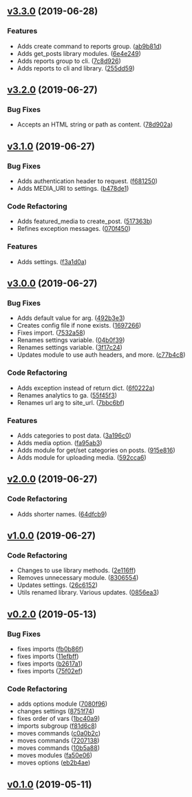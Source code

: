 <a name="v3.3.0"></a>
## [v3.3.0](https://github.com/alexseitsinger/birdhouse-toolbox/compare/v3.2.0...v3.3.0) (2019-06-28)

### Features
- Adds create command to reports group. ([ab9b81d](https://github.com/alexseitsinger/birdhouse-toolbox/commit/ab9b81d40aae4f0b0ddb48352bebe99a7c60e6e9))
- Adds get_posts library modules. ([6e4e249](https://github.com/alexseitsinger/birdhouse-toolbox/commit/6e4e24939877a8605269cda8f18aa7267fb6e23c))
- Adds reports group to cli. ([7c8d926](https://github.com/alexseitsinger/birdhouse-toolbox/commit/7c8d92685313c32b8d1523e954b5c85328c08a25))
- Adds reports to cli and library. ([255dd59](https://github.com/alexseitsinger/birdhouse-toolbox/commit/255dd594de810727e15e0ea43ed6825430471928))


<a name="v3.2.0"></a>
## [v3.2.0](https://github.com/alexseitsinger/birdhouse-toolbox/compare/v3.1.0...v3.2.0) (2019-06-27)

### Bug Fixes
- Accepts an HTML string or path as content. ([78d902a](https://github.com/alexseitsinger/birdhouse-toolbox/commit/78d902a9711d6c0df1ff65a9966bdca6d88c1335))


<a name="v3.1.0"></a>
## [v3.1.0](https://github.com/alexseitsinger/birdhouse-toolbox/compare/v3.0.0...v3.1.0) (2019-06-27)

### Bug Fixes
- Adds authentication header to request. ([f681250](https://github.com/alexseitsinger/birdhouse-toolbox/commit/f6812507057b6532aa29a01a0915ab96b1c297d7))
- Adds MEDIA_URI to settings. ([b478de1](https://github.com/alexseitsinger/birdhouse-toolbox/commit/b478de182a795cc7cb3ffadb592bce7787d21283))

### Code Refactoring
- Adds featured_media to create_post. ([517363b](https://github.com/alexseitsinger/birdhouse-toolbox/commit/517363bfb5f5985cc81b4955435e7d72f2c0565d))
- Refines exception messages. ([070f450](https://github.com/alexseitsinger/birdhouse-toolbox/commit/070f450702dc122e9fcf8fa7542473b714efa372))

### Features
- Adds settings. ([f3a1d0a](https://github.com/alexseitsinger/birdhouse-toolbox/commit/f3a1d0a8b0485312ca7d29309fcb9527cc45699b))


<a name="v3.0.0"></a>
## [v3.0.0](https://github.com/alexseitsinger/birdhouse-toolbox/compare/v2.0.0...v3.0.0) (2019-06-27)

### Bug Fixes
- Adds default value for arg. ([492b3e3](https://github.com/alexseitsinger/birdhouse-toolbox/commit/492b3e38032f369059a5bd112ac9248b762e58f7))
- Creates config file if none exists. ([1697266](https://github.com/alexseitsinger/birdhouse-toolbox/commit/1697266d2ef6b17c19b55a91a6f0a7f22d821bd4))
- Fixes import. ([7532a58](https://github.com/alexseitsinger/birdhouse-toolbox/commit/7532a587473908ce68e1c739a2c5fc1f784610f7))
- Renames settings variable. ([04b0f39](https://github.com/alexseitsinger/birdhouse-toolbox/commit/04b0f39f985784884b8adff72019c61604dbb392))
- Renames settings variable. ([3f17c24](https://github.com/alexseitsinger/birdhouse-toolbox/commit/3f17c24a7e2eb05173b2ae32c310c1ba2ca2c1c2))
- Updates module to use auth headers, and more. ([c77b4c8](https://github.com/alexseitsinger/birdhouse-toolbox/commit/c77b4c8c65978bf14f8270e070080ffa87d59fba))

### Code Refactoring
- Adds exception instead of return dict. ([6f0222a](https://github.com/alexseitsinger/birdhouse-toolbox/commit/6f0222a4b6d2375d864427921bf4cdccf559f0af))
- Renames analytics to ga. ([55f45f3](https://github.com/alexseitsinger/birdhouse-toolbox/commit/55f45f3ea078abd5bd635579f06459eba263a9f4))
- Renames url arg to site_url. ([7bbc6bf](https://github.com/alexseitsinger/birdhouse-toolbox/commit/7bbc6bfb7a45eba1f24084bf97800e1de8e6baf2))

### Features
- Adds categories to post data. ([3a196c0](https://github.com/alexseitsinger/birdhouse-toolbox/commit/3a196c0d5269651a9df252a0fe10975937c2010b))
- Adds media option. ([fa95ab3](https://github.com/alexseitsinger/birdhouse-toolbox/commit/fa95ab31788a79e26a480027f5d001d74ebf639a))
- Adds module for get/set categories on posts. ([915e816](https://github.com/alexseitsinger/birdhouse-toolbox/commit/915e81643525ba174a442934d02a318214e45358))
- Adds module for uploading media. ([592cca6](https://github.com/alexseitsinger/birdhouse-toolbox/commit/592cca63b032850e9ae21a84806cc40001e15cd7))


<a name="v2.0.0"></a>
## [v2.0.0](https://github.com/alexseitsinger/birdhouse-toolbox/compare/v1.0.0...v2.0.0) (2019-06-27)

### Code Refactoring
- Adds shorter names. ([64dfcb9](https://github.com/alexseitsinger/birdhouse-toolbox/commit/64dfcb96433dcb588eaae2ca9f42b6f8e5ccaa4e))


<a name="v1.0.0"></a>
## [v1.0.0](https://github.com/alexseitsinger/birdhouse-toolbox/compare/v0.2.0...v1.0.0) (2019-06-27)

### Code Refactoring
- Changes to use library methods. ([2e116ff](https://github.com/alexseitsinger/birdhouse-toolbox/commit/2e116ffc9c8658fe963a2864357c4b576b950673))
- Removes unnecessary module. ([8306554](https://github.com/alexseitsinger/birdhouse-toolbox/commit/83065542f6ae2bbf80e32d1b68ac4a690f8e8329))
- Updates settings. ([26c6152](https://github.com/alexseitsinger/birdhouse-toolbox/commit/26c615224412a8befad8237f201e117689db58c0))
- Utils renamed library. Various updates. ([0856ea3](https://github.com/alexseitsinger/birdhouse-toolbox/commit/0856ea31bfb0ea8ec4cb545ea343450dfd0a8038))


<a name="v0.2.0"></a>
## [v0.2.0](https://github.com/alexseitsinger/birdhouse-toolbox/compare/v0.1.0...v0.2.0) (2019-05-13)

### Bug Fixes
- fixes imports ([fb0b86f](https://github.com/alexseitsinger/birdhouse-toolbox/commit/fb0b86fcff6a272130f3f74f5793c2f94d5694ec))
- fixes imports ([11efbff](https://github.com/alexseitsinger/birdhouse-toolbox/commit/11efbffb222ffb0b56a802762452de172abf1c8a))
- fixes imports ([b2617a1](https://github.com/alexseitsinger/birdhouse-toolbox/commit/b2617a16b8ae9480fdcc4c297ddd8e9da836d9de))
- fixes imports ([75f02ef](https://github.com/alexseitsinger/birdhouse-toolbox/commit/75f02ef9d5e36e5c3016d5a941852026b19b2123))

### Code Refactoring
- adds options module ([7080f96](https://github.com/alexseitsinger/birdhouse-toolbox/commit/7080f966a0e1fd4009e24ebf342849c4cbb05f93))
- changes settings ([8751f74](https://github.com/alexseitsinger/birdhouse-toolbox/commit/8751f741937c6255e63d909d584ae3db5b5d0ec5))
- fixes order of vars ([1bc40a9](https://github.com/alexseitsinger/birdhouse-toolbox/commit/1bc40a9a894ae4a1c498f72ececfb6c3250e9657))
- imports subgroup ([f81d6c8](https://github.com/alexseitsinger/birdhouse-toolbox/commit/f81d6c8bb2d23132a23d7305ff45f2bf54d0917d))
- moves commands ([c0a0b2c](https://github.com/alexseitsinger/birdhouse-toolbox/commit/c0a0b2c7e7c8252eb782e8b1bcb0c23205575dbe))
- moves commands ([7207138](https://github.com/alexseitsinger/birdhouse-toolbox/commit/72071383915b4789d28e28e1ad1417a852a529f3))
- moves commands ([10b5a88](https://github.com/alexseitsinger/birdhouse-toolbox/commit/10b5a88a910e5f248e3240ea8a694bb5ff08bfe0))
- moves modules ([fa50e06](https://github.com/alexseitsinger/birdhouse-toolbox/commit/fa50e06da2c9fdb11fc6b21e8a5ae8f97608485f))
- moves options ([eb2b4ae](https://github.com/alexseitsinger/birdhouse-toolbox/commit/eb2b4ae48c2ff2c7ae0c9d65765b72b2d01ed5d7))


<a name="v0.1.0"></a>
## [v0.1.0](https://github.com/alexseitsinger/birdhouse-toolbox/compare/dd8ca18695758dccbb80d52d752a8cd66281b35d...v0.1.0) (2019-05-11)


